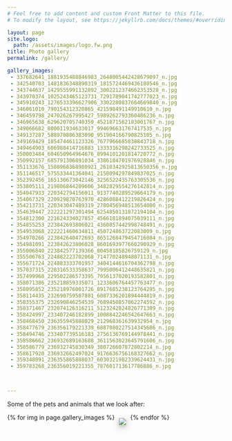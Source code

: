 ```yaml
---
# Feel free to add content and custom Front Matter to this file.
# To modify the layout, see https://jekyllrb.com/docs/themes/#overriding-theme-defaults

layout: page
site.logo:
  path: /assets/images/logo.fw.png
title: Photo gallery
permalink: /gallery/

gallery_images:
 - 337682641_1881935488846983_2648005442428679097_n.jpg
 - 342540703_1481836348890319_1815724469436180546_n.jpg
 - 343744637_1429555991132892_3002212374662353528_n.jpg
 - 343970374_1025243465123731_7291789041742777023_n.jpg
 - 345910243_1276533396627906_3302280837664669840_n.jpg
 - 346061010_790154312320865_421598491149910610_n.jpg
 - 346459798_247026267995427_5989262793360486236_n.jpg
 - 346965638_629620705740359_4521871562183001767_n.jpg
 - 349066682_800011934633017_994696631767417535_n.jpg
 - 349137287_588978806383090_951904166790825105_n.jpg
 - 349169429_185474461123326_7677966685838843718_n.jpg
 - 349464903_606988414716883_1333316298242733525_n.jpg
 - 350003484_604650964964676_8994101201814720772_n.jpg
 - 350992157_685791306891034_3386184701976928846_n.jpg
 - 351133676_1580968368980921_2610342925813650356_n.jpg
 - 351146517_575533441364041_2158094297849837025_n.jpg
 - 352392456_165136673042146_3256522435763305536_n.jpg
 - 353805111_219806844209606_3482829554276142814_n.jpg
 - 354047933_220342794156011_9137740289529664179_n.jpg
 - 354067329_220929870763970_4286088412219826424_n.jpg
 - 354213731_220343047489319_2780456948513654000_n.jpg
 - 354639447_222221297301494_6254850131872194104_n.jpg
 - 354812300_221624334027857_4566181894075039111_n.jpg
 - 354855253_223842693806021_4360857442998748491_n.jpg
 - 354953068_222221460634811_450724863722083009_n.jpg
 - 354970266_223842640472693_8651268479454716084_n.jpg
 - 354981091_223842623806028_8601693977660290929_n.jpg
 - 355006840_223842577139366_80458185826759129_n.jpg
 - 355506763_224882223702068_714770248948071131_n.jpg
 - 355671724_224883333701957_3404144616704362798_n.jpg
 - 357037315_228316533358637_7995006412448635821_n.jpg
 - 357499968_229502286573395_7956137020193582801_n.jpg
 - 358071386_235218859335071_1233606764457763477_n.jpg
 - 358095852_235218976001726_8917685238123764295_n.jpg
 - 358114435_232690759587881_6087336201894444819_n.jpg
 - 358355375_232690846254539_7689450857062274592_n.jpg
 - 358371467_232074126316211_5123242824826771309_n.jpg
 - 358424997_233407246182899_1008842246542647663_n.jpg
 - 358468450_236355945888029_212968361639932954_n.jpg
 - 358477679_236356179221339_6887080227514345686_n.jpg
 - 358494746_233407739516183_2756136769144978441_n.jpg
 - 358586662_236932689163688_3611563023645791606_n.jpg
 - 358586779_236932745830349_380726607872802214_n.jpg
 - 358617920_236932662497024_9176636756168327662_n.jpg
 - 359348091_236355865888037_6030321982339624431_n.jpg
 - 359783268_236356019221355_787601713617786886_n.jpg



---
```

Some of the pets and animals that we look after:
  <div style="display:flex; flex-wrap: wrap;">
  {% for img in page.gallery_images %}
    <div style="padding:10px;">
      <a href="/assets/images/gallery/{{ img }}">
          <img src="/assets/images/gallery/tn/tn_{{ img }}" style="box-shadow: 0 4px 8px 0 rgba(0, 0, 0, 0.2), 0 6px 20px 0 rgba(0, 0, 0, 0.19);"/>
      </a>
    </div>
  {% endfor %}
  </div>

<script type="text/javascript" src="/assets/js/lightbox.js"></script>
<link rel="stylesheet" href="/assets/css/lightbox.css">
